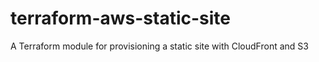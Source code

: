 # terraform-aws-static-site
A Terraform module for provisioning a static site with CloudFront and S3
